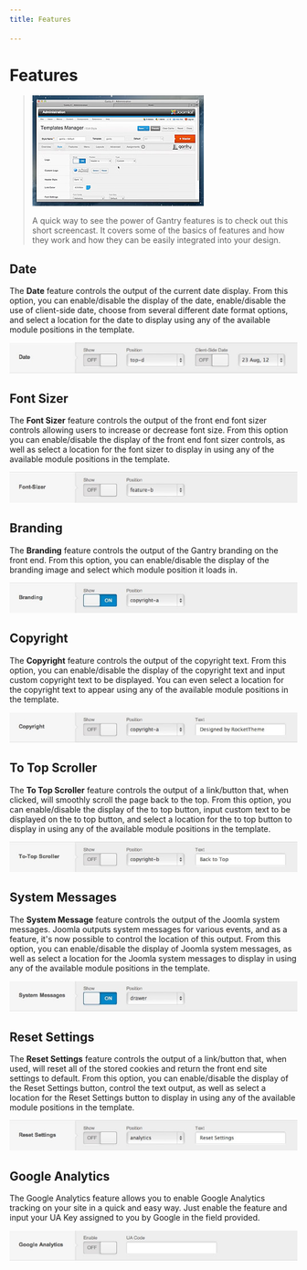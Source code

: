 ```yaml
---
title: Features

---
```


Features
========

> [![](../assets/g4-features.jpg)](http://youtube.com/embed/CiSkV5QVyhY)
>
> A quick way to see the power of Gantry features is to check out this short screencast. It covers some of the basics of features and how they work and how they can be easily integrated into your design.


Date
----
The **Date** feature controls the output of the current date display. From this option, you can enable/disable the display of the date, enable/disable the use of client-side date, choose from several different date format options, and select a location for the date to display using any of the available module positions in the template.

![](assets/features-date.jpg)


Font Sizer
----------
The **Font Sizer** feature controls the output of the front end font sizer controls allowing users to increase or decrease font size. From this option you can enable/disable the display of the front end font sizer controls, as well as select a location for the font sizer to display in using any of the available module positions in the template.

![](assets/features-font-sizer.jpg)


Branding
--------
The **Branding** feature controls the output of the Gantry branding on the front end. From this option, you can enable/disable the display of the branding image and select which module position it loads in.

![](assets/features-branding.jpg)


Copyright
---------
The **Copyright** feature controls the output of the copyright text. From this option, you can enable/disable the display of the copyright text and input custom copyright text to be displayed. You can even select a location for the copyright text to appear using any of the available module positions in the template.

![](assets/features-copyright.jpg)


To Top Scroller
---------------
The **To Top Scroller** feature controls the output of a link/button that, when clicked, will smoothly scroll the page back to the top. From this option, you can enable/disable the display of the to top button, input custom text to be displayed on the to top button, and select a location for the to top button to display in using any of the available module positions in the template.

![](assets/features-totopscroller.jpg)


System Messages
---------------
The **System Message** feature controls the output of the Joomla system messages. Joomla outputs system messages for various events, and as a feature, it's now possible to control the location of this output. From this option, you can enable/disable the display of Joomla system messages, as well as select a location for the Joomla system messages to display in using any of the available module positions in the template.

![](assets/features-system-messages.jpg)


Reset Settings
--------------
The **Reset Settings** feature controls the output of a link/button that, when used, will reset all of the stored cookies and return the front end site settings to default. From this option, you can enable/disable the display of the Reset Settings button, control the text output, as well as select a location for the Reset Settings button to display in using any of the available module positions in the template.

![](assets/features-reset-settings.jpg)


Google Analytics
--------------
The Google Analytics feature allows you to enable Google Analytics tracking on your site in a quick and easy way. Just enable the feature and input your UA Key assigned to you by Google in the field provided.

![](assets/features-google-analytics.jpg)

